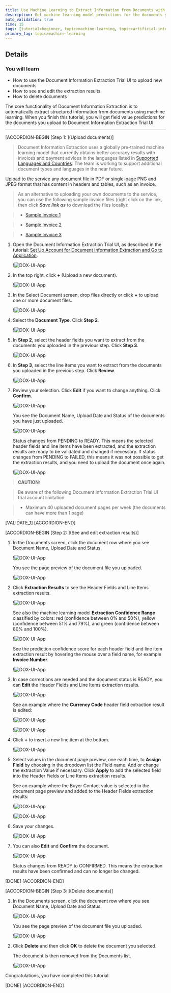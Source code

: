 ```yaml
---
title: Use Machine Learning to Extract Information from Documents with Document Information Extraction Trial UI
description: Get machine learning model predictions for the documents you upload using the Document Information Extraction Trial UI.
auto_validation: true
time: 15
tags: [tutorial>beginner, topic>machine-learning, topic>artificial-intelligence, topic>cloud, products>sap-business-technology-platform, products>sap-ai-business-services, products>document-information-extraction]
primary_tag: topic>machine-learning
---
```


## Details
### You will learn
  - How to use the Document Information Extraction Trial UI to upload new documents
  - How to see and edit the extraction results
  - How to delete documents

The core functionality of Document Information Extraction is to automatically extract structured information from documents using machine learning. When you finish this tutorial, you will get field value predictions for the documents you upload to Document Information Extraction Trial UI.

---

[ACCORDION-BEGIN [Step 1: ](Upload documents)]

>Document Information Extraction uses a globally pre-trained machine learning model that currently obtains better accuracy results with invoices and payment advices in the languages listed in [Supported Languages and Countries](https://help.sap.com/viewer/5fa7265b9ff64d73bac7cec61ee55ae6/SHIP/en-US/5bf847f7d1a848dcb3513eff9ec70412.html). The team is working to support additional document types and languages in the near future.

Upload to the service any document file in PDF or single-page PNG and JPEG format that has content in headers and tables, such as an invoice.

>As an alternative to uploading your own documents to the service, you can use the following sample invoice files (right click on the link, then click ***Save link as*** to download the files locally):

>- [Sample Invoice 1](https://raw.githubusercontent.com/SAPDocuments/Tutorials/master/tutorials/cp-aibus-dox-swagger-ui/data/sample-invoice-1.pdf)

>- [Sample Invoice 2](https://raw.githubusercontent.com/SAPDocuments/Tutorials/master/tutorials/cp-aibus-dox-swagger-ui/data/sample-invoice-2.pdf)

>- [Sample Invoice 3](https://raw.githubusercontent.com/SAPDocuments/Tutorials/master/tutorials/cp-aibus-dox-swagger-ui/data/sample-invoice-3.pdf)


1. Open the Document Information Extraction Trial UI, as described in the tutorial: [Set Up Account for Document Information Extraction and Go to Application](cp-aibus-dox-booster-app).

    !![DOX-UI-App](png-files/app.png)

2. In the top right, click **+** (Upload a new document).

    !![DOX-UI-App](png-files/upload.png)

3. In the Select Document screen, drop files directly or click **+** to upload one or more document files.

    !![DOX-UI-App](png-files/drop-files.png)

4. Select the **Document Type**. Click **Step 2**.

    !![DOX-UI-App](png-files/file-type.png)

5. In **Step 2**, select the header fields you want to extract from the documents you uploaded in the previous step. Click **Step 3**.

    !![DOX-UI-App](png-files/step-2.png)

6. In **Step 3**, select the line items you want to extract from the documents you uploaded in the previous step. Click **Review**.

    !![DOX-UI-App](png-files/step-3.png)

7. Review your selection. Click **Edit** if you want to change anything. Click **Confirm**.

    !![DOX-UI-App](png-files/review.png)

    You see the Document Name, Upload Date and Status of the documents you have just uploaded.

    !![DOX-UI-App](png-files/pending.png)

    Status changes from PENDING to READY. This means the selected header fields and line items have been extracted, and the extraction results are ready to be validated and changed if necessary. If status changes from PENDING to FAILED, this means it was not possible to get the extraction results, and you need to upload the document once again.

    !![DOX-UI-App](png-files/ready.png)

>**CAUTION:**

>Be aware of the following Document Information Extraction Trial UI trial account limitation:​

>- Maximum 40 uploaded document pages per week​ (the documents can have more than 1 page)​

[VALIDATE_1]
[ACCORDION-END]


[ACCORDION-BEGIN [Step 2: ](See and edit extraction results)]

1. In the Documents screen, click the document row where you see Document Name, Upload Date and Status.

    !![DOX-UI-App](png-files/choose.png)

    You see the page preview of the document file you uploaded.

    !![DOX-UI-App](png-files/extraction-results.png)

2. Click **Extraction Results** to see the Header Fields and Line Items extraction results.

    !![DOX-UI-App](png-files/extraction-results-done.png)

    See also the machine learning model **Extraction Confidence Range** classified by colors: red (confidence between 0% and 50%), yellow (confidence between 51% and 79%), and green (confidence between 80% and 100%).

    !![DOX-UI-App](png-files/confidence-range.png)

    See the prediction confidence score for each header field and line item extraction result by hovering the mouse over a field name, for example **Invoice Number**.

    !![DOX-UI-App](png-files/confidence.png)

3. In case corrections are needed and the document status is READY, you can **Edit** the Header Fields and Line Items extraction results.

    !![DOX-UI-App](png-files/edit-1.png)

    See an example where the **Currency Code** header field extraction result is edited:

    !![DOX-UI-App](png-files/edit-currency-code-1.png)

    !![DOX-UI-App](png-files/edit-currency-code-2.png)

4. Click **+** to insert a new line item at the bottom.

    !![DOX-UI-App](png-files/edit-2.png)

5. Select values in the document page preview, one each time, to **Assign Field** by choosing in the dropdown list the Field name. Add or change the extraction Value if necessary. Click **Apply** to add the selected field into the Header Fields or Line Items extraction results.

    See an example where the Buyer Contact value is selected in the document page preview and added to the Header Fields extraction results:

    !![DOX-UI-App](png-files/edit-buyer-1.png)

    !![DOX-UI-App](png-files/edit-buyer-2.png)

6. Save your changes.

    !![DOX-UI-App](png-files/save.png)

7. You can also **Edit** and **Confirm** the document.

    !![DOX-UI-App](png-files/confirm.png)

    Status changes from READY to CONFIRMED. This means the extraction results have been confirmed and can no longer be changed.

[DONE]
[ACCORDION-END]


[ACCORDION-BEGIN [Step 3: ](Delete documents)]

1. In the Documents screen, click the document row where you see Document Name, Upload Date and Status.

    !![DOX-UI-App](png-files/choose-delete.png)

    You see the page preview of the document file you uploaded.

    !![DOX-UI-App](png-files/extraction-results-delete.png)

2. Click **Delete** and then click **OK** to delete the document you selected.

    The document is then removed from the Documents list.

    !![DOX-UI-App](png-files/gone.png)

Congratulations, you have completed this tutorial.

[DONE]
[ACCORDION-END]
